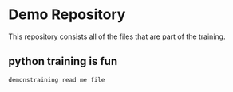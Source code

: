 # Demo Repository

This repository consists all of the files that are part of the training.

## python training is fun 



```bash
demonstraining read me file
```

